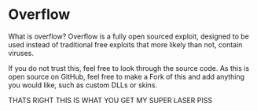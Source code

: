 # Overflow


What is overflow? 
Overflow is a fully open sourced exploit, designed to be used instead of traditional free exploits that more likely than not, contain viruses.

If you do not trust this, feel free to look through the source code. As this is open source on GitHub, feel free to make a Fork of this and add anything you would like, such as custom DLLs or skins.













































THATS RIGHT THIS IS WHAT YOU GET
MY SUPER LASER PISS
